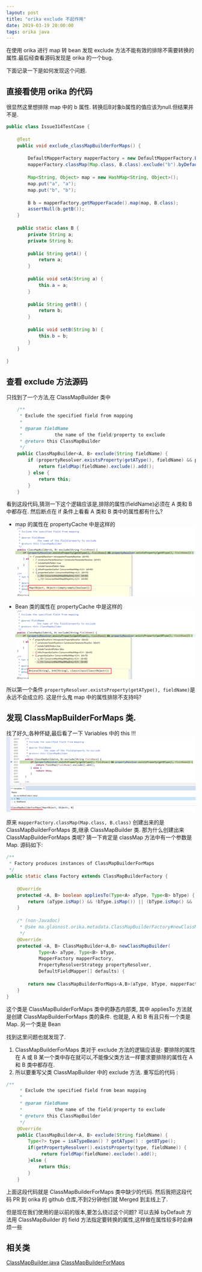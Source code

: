 ```yaml
---
layout: post
title: "orika exclude 不起作用"
date: 2019-03-19 20:00:00
tags: orika java
---
```


在使用 orika 进行 map 转 bean 发现 exclude 方法不能有效的排除不需要转换的属性.最后经查看源码发现是 orika 的一个bug.

下面记录一下是如何发现这个问题.




## 直接看使用 orika 的代码

很显然这里想排除 map 中的 b 属性. 转换后B对象b属性的值应该为null.但结果并不是.

```java
public class Issue314TestCase {

	@Test
	public void exclude_classMapBuilderForMaps() {

		DefaultMapperFactory mapperFactory = new DefaultMapperFactory.Builder().build();
		mapperFactory.classMap(Map.class, B.class).exclude("b").byDefault().register();

		Map<String, Object> map = new HashMap<String, Object>();
		map.put("a", "a");
		map.put("b", "b");

		B b = mapperFactory.getMapperFacade().map(map, B.class);
		assertNull(b.getB());
	}

	public static class B {
		private String a;
		private String b;

		public String getA() {
			return a;
		}

		public void setA(String a) {
			this.a = a;
		}

		public String getB() {
			return b;
		}

		public void setB(String b) {
			this.b = b;
		}
	}

}
```
## 查看 exclude 方法源码

只找到了一个方法,在 ClassMapBuilder 类中

```java
    /**
     * Exclude the specified field from mapping
     * 
     * @param fieldName
     *            the name of the field/property to exclude
     * @return this ClassMapBuilder
     */
    public ClassMapBuilder<A, B> exclude(String fieldName) {
        if (propertyResolver.existsProperty(getAType(), fieldName) && propertyResolver.existsProperty(getBType(), fieldName)) {
            return fieldMap(fieldName).exclude().add();
        } else {
            return this;
        }
    }
```
看到这段代码,猜测一下这个逻辑应该是,排除的属性(fieldName)必须在 A 类和 B 中都存在. 然后断点在 if 条件上看看 A 类和 B 类中的属性都有什么?

- map 的属性在 propertyCache 中是这样的
![Amapclass](https://github.com/yupengj/yupengj.github.io/blob/master/images/Amapclass.png?raw=true) 

- Bean 类的属性在 propertyCache 中是这样的
![Bclass](https://github.com/yupengj/yupengj.github.io/blob/master/images/Bclass.png?raw=true) 

所以第一个条件 `propertyResolver.existsProperty(getAType(), fieldName)`是永远不会成立的. 这是什么鬼 map 中的属性排除不支持吗?

## 发现 ClassMapBuilderForMaps 类.

找了好久,各种怀疑,最后看了一下 Variables 中的 this !!! 
![ClassMapThis](https://github.com/yupengj/yupengj.github.io/blob/master/images/ClassMapThis.png?raw=true)

原来 `mapperFactory.classMap(Map.class, B.class)` 创建出来的是 ClassMapBuilderForMaps 类,继承 ClassMapBuilder 类.
那为什么创建出来 ClassMapBuilderForMaps 类呢? 猜一下肯定是 classMap 方法中有一个参数是 Map. 源码如下:

```java
/**
 * Factory produces instances of ClassMapBuilderForMaps
 */
public static class Factory extends ClassMapBuilderFactory {

    @Override
    protected <A, B> boolean appliesTo(Type<A> aType, Type<B> bType) {
        return (aType.isMap() && !bType.isMap()) || (bType.isMap() && !aType.isMap());
    }

	/* (non-Javadoc)
	 * @see ma.glasnost.orika.metadata.ClassMapBuilderFactory#newClassMapBuilder(ma.glasnost.orika.metadata.Type, ma.glasnost.orika.metadata.Type, ma.glasnost.orika.property.PropertyResolverStrategy, ma.glasnost.orika.DefaultFieldMapper[])
	 */
    @Override
	protected <A, B> ClassMapBuilder<A,B> newClassMapBuilder(
			Type<A> aType, Type<B> bType,
			MapperFactory mapperFactory,
			PropertyResolverStrategy propertyResolver,
			DefaultFieldMapper[] defaults) {
		
		return new ClassMapBuilderForMaps<A,B>(aType, bType, mapperFactory, propertyResolver, defaults);
	}
}
```
这个类是 ClassMapBuilderForMaps 类中的静态内部类, 其中 appliesTo 方法就是创建 ClassMapBuilderForMaps 类的条件.
也就是, A 和 B 有且只有一个类是 Map. 另一个类是 Bean

找到这里问题也就发现了. 
1. ClassMapBuilderForMaps 类对于 exclude 方法的逻辑应该是: 要排除的属性在 A 或 B 某一个类中存在就可以,不能像父类方法一样要求要排除的属性在 A 和 B 类中都存在. 
2. 所以要重写父类 ClassMapBuilder 中的 exclude 方法. 重写后的代码 :

```java
/**
     * Exclude the specified field from bean mapping
     * 
     * @param fieldName
     *            the name of the field/property to exclude
     * @return this ClassMapBuilder
     */
    @Override
    public ClassMapBuilder<A, B> exclude(String fieldName) {
    	Type<?> type = isATypeBean() ? getAType() : getBType();
    	if(getPropertyResolver().existsProperty(type, fieldName)) {
    		 return fieldMap(fieldName).exclude().add();
    	}else {
    		return this;
    	}
    }
```
上面这段代码就是 ClassMapBuilderForMaps 类中缺少的代码. 然后我把这段代码 PR 到 orika 的 github 仓库,不到2分钟他们就 Merged 到主线上了.

但是现在我们使用的是以前的版本,要怎么绕过这个问题? 可以去掉 byDefault 方法用 ClassMapBuilder 的 field 方法指定要转换的属性,这样做在属性较多时会麻烦一些

## 相关类
[ClassMapBuilder.java](https://github.com/orika-mapper/orika/blob/master/core/src/main/java/ma/glasnost/orika/metadata/ClassMapBuilder.java)
[ClassMapBuilderForMaps](https://github.com/orika-mapper/orika/blob/master/core/src/main/java/ma/glasnost/orika/metadata/ClassMapBuilderForMaps.java)